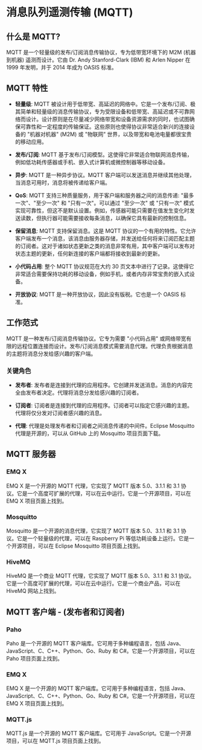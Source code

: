 # 消息队列遥测传输 (MQTT)

## 什么是 MQTT?

MQTT 是一个轻量级的发布/订阅消息传输协议，专为低带宽环境下的 M2M (机器到机器) 遥测而设计。它由 Dr. Andy Stanford-Clark (IBM) 和 Arlen Nipper 在 1999 年发明，并于 2014 年成为 OASIS 标准。

## MQTT 特性

- **轻量级**: MQTT 被设计用于低带宽、高延迟的网络中。它是一个发布/订阅、极其简单和轻量级的消息传输协议，专为受限设备和低带宽、高延迟或不可靠网络而设计。设计原则是在尽量减少网络带宽和设备资源需求的同时，也试图确保可靠性和一定程度的传输保证。这些原则也使得协议非常适合新兴的连接设备的 "机器对机器" (M2M) 或 "物联网" 世界，以及带宽和电池电量都很宝贵的移动应用。

- **发布/订阅**: MQTT 基于发布/订阅模型。这使得它非常适合物联网消息传输，例如低功耗传感器或手机、嵌入式计算机或微控制器等移动设备。

- **异步**: MQTT 是一种异步协议。MQTT 客户端可以发送消息并继续其他处理，当消息可用时，消息将被传递给客户端。

- **QoS**: MQTT 支持三种质量服务，用于客户端和服务器之间的消息传递: "最多一次"、"至少一次" 和 "只有一次"。可以通过 "至少一次" 或 "只有一次" 模式实现可靠性，但这不是默认设置。例如，传感器可能只需要在值发生变化时发送读数，但执行器可能需要接收每条消息，以确保它具有最新的控制信息。

- **保留消息**: MQTT 支持保留消息。这是 MQTT 协议的一个有用的特性。它允许客户端发布一个消息，该消息由服务器存储，并发送给任何将来订阅匹配主题的订阅者。这对于诸如状态更新之类的消息非常有用，其中客户端可以发布对状态主题的更新，任何新连接的客户端都将接收到最新的更新。

- **小代码占用**: 整个 MQTT 协议规范在大约 30 页文本中进行了记录。这使得它非常适合需要保持功耗的移动设备，例如手机，或者内存非常宝贵的嵌入式设备。

- **开放协议**: MQTT 是一种开放协议，因此没有版税。它也是一个 OASIS 标准。

## 工作范式

MQTT 是一种发布/订阅消息传输协议。它专为需要 "小代码占用" 或网络带宽有限的远程位置连接而设计。发布/订阅消息模式需要消息代理。代理负责根据消息的主题将消息分发给感兴趣的客户端。

### 关键角色

- **发布者**: 发布者是连接到代理的应用程序。它创建并发送消息。消息的内容完全由发布者决定。代理将消息分发给感兴趣的订阅者。

- **订阅者**: 订阅者是连接到代理的应用程序。订阅者可以指定它感兴趣的主题。代理将仅分发对订阅者感兴趣的消息。

- **代理**: 代理是处理发布者和订阅者之间消息传递的中间件。Eclipse Mosquitto 代理是开源的，可以从 GitHub 上的 Mosquitto 项目页面下载。

## MQTT 服务器

### EMQ X

EMQ X 是一个开源的 MQTT 代理，它实现了 MQTT 版本 5.0、3.1.1 和 3.1 协议。它是一个高度可扩展的代理，可以在云中运行。它是一个开源项目，可以在 EMQ X 项目页面上找到。

### Mosquitto

Mosquitto 是一个开源的消息代理，它实现了 MQTT 版本 5.0、3.1.1 和 3.1 协议。它是一个轻量级的代理，可以在 Raspberry Pi 等低功耗设备上运行。它是一个开源项目，可以在 Eclipse Mosquitto 项目页面上找到。

### HiveMQ

HiveMQ 是一个商业 MQTT 代理，它实现了 MQTT 版本 5.0、3.1.1 和 3.1 协议。它是一个高度可扩展的代理，可以在云中运行。它是一个商业产品，可以在 HiveMQ 网站上找到。

## MQTT 客户端 - (发布者和订阅者)

### Paho

Paho 是一个开源的 MQTT 客户端库。它可用于多种编程语言，包括 Java、JavaScript、C、C++、Python、Go、Ruby 和 C#。它是一个开源项目，可以在 Paho 项目页面上找到。

### EMQ X

EMQ X 是一个开源的 MQTT 客户端库。它可用于多种编程语言，包括 Java、JavaScript、C、C++、Python、Go、Ruby 和 C#。它是一个开源项目，可以在 EMQ X 项目页面上找到。

### MQTT.js

MQTT.js 是一个开源的 MQTT 客户端库。它可用于 JavaScript。它是一个开源项目，可以在 MQTT.js 项目页面上找到。




